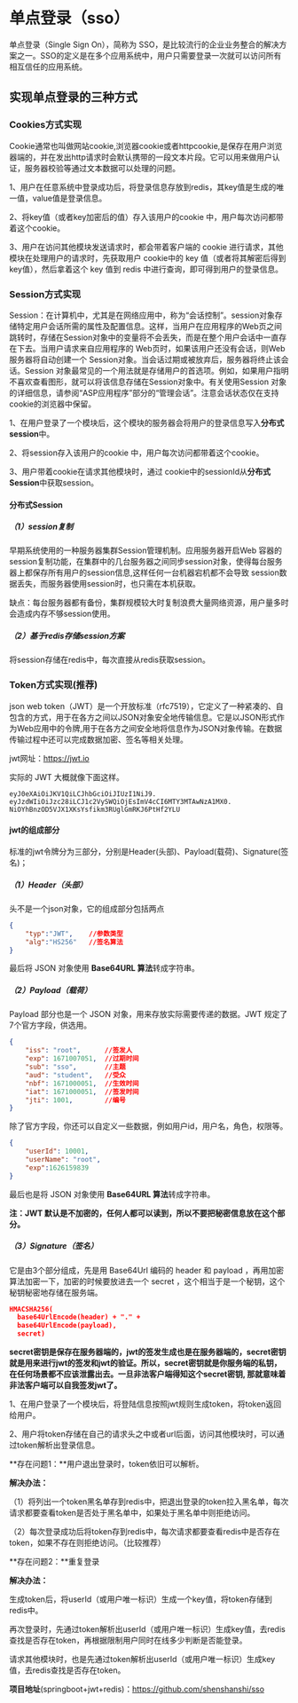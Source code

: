 # 单点登录（sso）



单点登录（Single Sign On），简称为 SSO，是比较流行的企业业务整合的解决方案之一。SSO的定义是在多个应用系统中，用户只需要登录一次就可以访问所有相互信任的应用系统。



## 实现单点登录的三种方式

### Cookies方式实现

Cookie通常也叫做网站cookie,浏览器cookie或者httpcookie,是保存在用户浏览器端的，并在发出http请求时会默认携带的一段文本片段。它可以用来做用户认证，服务器校验等通过文本数据可以处理的问题。



1、用户在任意系统中登录成功后，将登录信息存放到redis，其key值是生成的唯一值，value值是登录信息。



2、将key值（或者key加密后的值）存入该用户的cookie 中，用户每次访问都带着这个cookie。



3、用户在访问其他模块发送请求时，都会带着客户端的 cookie 进行请求，其他模块在处理用户的请求时，先获取用户 cookie中的 key 值（或者将其解密后得到key值），然后拿着这个 key 值到 redis 中进行查询，即可得到用户的登录信息。



### Session方式实现

Session：在计算机中，尤其是在网络应用中，称为“会话控制”。session对象存储特定用户会话所需的属性及配置信息。这样，当用户在应用程序的Web页之间跳转时，存储在Session对象中的变量将不会丢失，而是在整个用户会话中一直存在下去。当用户请求来自应用程序的 Web页时，如果该用户还没有会话，则Web服务器将自动创建一个 Session对象。当会话过期或被放弃后，服务器将终止该会话。Session 对象最常见的一个用法就是存储用户的首选项。例如，如果用户指明不喜欢查看图形，就可以将该信息存储在Session对象中。有关使用Session 对象的详细信息，请参阅“ASP应用程序”部分的“管理会话”。注意会话状态仅在支持cookie的浏览器中保留。



1、在用户登录了一个模块后，这个模块的服务器会将用户的登录信息写入**分布式session**中。



2、将session存入该用户的cookie 中，用户每次访问都带着这个cookie。



3、用户带着cookie在请求其他模块时，通过 cookie中的sessionId从**分布式Session**中获取session。



#### 分布式Session

##### （1）session复制

早期系统使用的一种服务器集群Session管理机制。应用服务器开启Web 容器的session复制功能，在集群中的几台服务器之间同步session对象，使得每台服务器上都保存所有用户的session信息,这样任何一台机器宕机都不会导致 session数据丢失，而服务器使用session时，也只需在本机获取。

缺点：每台服务器都有备份，集群规模较大时复制浪费大量网络资源，用户量多时会造成内存不够session使用。

##### （2）基于redis存储session方案

将session存储在redis中，每次直接从redis获取session。



### Token方式实现(推荐)



json web token（JWT）是一个开放标准（rfc7519），它定义了一种紧凑的、自包含的方式，用于在各方之间以JSON对象安全地传输信息。它是以JSON形式作为Web应用中的令牌,用于在各方之间安全地将信息作为JSON对象传输。在数据传输过程中还可以完成数据加密、签名等相关处理。



jwt网址：https://jwt.io



实际的 JWT 大概就像下面这样。

```
eyJ0eXAiOiJKV1QiLCJhbGciOiJIUzI1NiJ9.
eyJzdWIiOiJzc28iLCJ1c2VySWQiOjEsImV4cCI6MTY3MTAwNzA1MX0.
NiOYhBnzOD5VJX1XKsYsfikm3RUglGmRKJ6PtHf2YLU
```



#### jwt的组成部分



 标准的jwt令牌分为三部分，分别是Header(头部)、Payload(载荷)、Signature(签名)；



##### （1）Header（头部）

头不是一个json对象，它的组成部分包括两点

```json
{
    "typ":"JWT", 	//参数类型
    "alg":"HS256"	//签名算法
}
```

最后将 JSON 对象使用 **Base64URL 算法**转成字符串。



##### （2）Payload（载荷）

Payload 部分也是一个 JSON 对象，用来存放实际需要传递的数据。JWT 规定了7个官方字段，供选用。

```json
{
    "iss": "root",		//签发人
    "exp": 1671007051,	//过期时间
    "sub": "sso",		//主题
    "aud": "student",	//受众
    "nbf": 1671000051,	//生效时间
    "iat": 1671000051,	//签发时间
    "jti": 1001,		//编号
}
```

除了官方字段，你还可以自定义一些数据，例如用户id，用户名，角色，权限等。

```json
{
    "userId": 10001,
    "userName": "root",
    "exp":1626159839
}
```

最后也是将 JSON 对象使用 **Base64URL 算法**转成字符串。



**注：JWT 默认是不加密的，任何人都可以读到，所以不要把秘密信息放在这个部分。**



##### （3）Signature（签名）

 它是由3个部分组成，先是用 Base64Url 编码的 header 和 payload ，再用加密算法加密一下，加密的时候要放进去一个 secret ，这个相当于是一个秘钥，这个秘钥秘密地存储在服务端。

```json
HMACSHA256(
  base64UrlEncode(header) + "." +
  base64UrlEncode(payload),
  secret)
```

**secret密钥是保存在服务器端的，jwt的签发生成也是在服务器端的，secret密钥就是用来进行jwt的签发和jwt的验证。所以，secret密钥就是你服务端的私钥，在任何场景都不应该泄露出去。一旦非法客户端得知这个secret密钥, 那就意味着非法客户端可以自我签发jwt了。**





1、在用户登录了一个模块后，将登陆信息按照jwt规则生成token，将token返回给用户。

2、用户将token存储在自己的请求头之中或者url后面，访问其他模块时，可以通过token解析出登录信息。



**存在问题1：**用户退出登录时，token依旧可以解析。

**解决办法：**

（1）将列出一个token黑名单存到redis中，把退出登录的token拉入黑名单，每次请求都要查看token是否处于黑名单中，如果处于黑名单中则拒绝访问。

（2）每次登录成功后将token存到redis中，每次请求都要查看redis中是否存在token，如果不存在则拒绝访问。（比较推荐）



**存在问题2：**重复登录

**解决办法：**

生成token后，将userId（或用户唯一标识）生成一个key值，将token存储到redis中。

再次登录时，先通过token解析出userId（或用户唯一标识）生成key值，去redis查找是否存在token，再根据限制用户同时在线多少判断是否能登录。

请求其他模块时，也是先通过token解析出userId（或用户唯一标识）生成key值，去redis查找是否存在token。



**项目地址**(springboot+jwt+redis)：https://github.com/shenshanshi/sso











